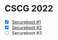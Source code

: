 # CSCG 2022

- [x] [Secureboot #1](secureboot/README.md#flag-1)
- [x] [Secureboot #2](secureboot/README.md#flag-2)
- [ ] Secureboot #3
